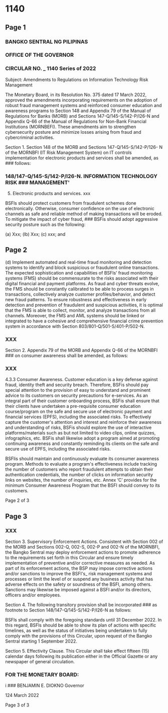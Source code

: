 # 1140

## Page 1

### BANGKO SENTRAL NG PILIPINAS

### OFFICE OF THE GOVERNOR

### CIRCULAR NO. _ 1140 Series of 2022

Subject: Amendments to Regulations on Information Technology Risk Management

The Monetary Board, in its Resolution No. 375 dated 17 March 2022, approved the amendments incorporating requirements on the adoption of robust fraud management systems and reinforced consumer education and awareness programs to Section 148 and Appendix 79 of the Manual of Regulations for Banks (MORB) and Sections 147-Q/145-S/142-P/I26-N and Appendix Q-66 of the Manual of Regulations for Non-Bank Financial Institutions (MORNBEFI). These amendments aim to strengthen cybersecurity posture and minimize losses arising from fraud and cybercriminal activities.

Section 1. Section 148 of the MORB and Sections 147-Q/145-S/142-P/126- N of the MORNBFI (IT Risk Management System) on IT controls implementation for electronic products and services shall be amended, as ### follows:

### 148/147-Q/145-S/142-P/I26-N. INFORMATION TECHNOLOGY RISK ### MANAGEMENT'

5. Electronic products and services. xxx

BSFls should protect customers from fraudulent schemes done electronically. Otherwise, consumer confidence on the use of electronic channels as safe and reliable method of making transactions will be eroded. To mitigate the impact of cyber fraud, ### BSFis should adopt aggressive security posture such as the following:

(a) Xxx; (lb) Xxx; (c) xxx; and

## Page 2

(d) Implement automated and real-time fraud monitoring and detection systems to identify and block suspicious or fraudulent online transactions. The expected sophistication and capabilities of BSFls’ fraud monitoring systems (FMS) should be commensurate to the risks associated with their digital financial and payment platforms. As fraud and cyber threats evolve, the FMS should be constantly calibrated to be able to process surges in transactions, collectively analyze customer profiles/behavior, and detect new fraud patterns. To ensure robustness and effectiveness in early detection and prevention of fraudulent and suspicious activities, it is optimal that the FMS is able to collect, monitor, and analyze transactions from all channels. Moreover, the FMS and AML systems should be linked or integrated to have a cohesive and comprehensive financial crime prevention system in accordance with Section 803/801-Q/501-S/401-P/502-N.

### XXX

Section 2. Appendix 79 of the MORB and Appendix Q-66 of the MORNBFI ### on consumer awareness shall be amended, as follows:

### XXX

4.3.3 Consumer Awareness. Customer education is a key defense against fraud, identity theft and security breach. Therefore, BSFis should pay special attention to the provision of easy to understand and prominent advice to its customers on security precautions for e-services. As an integral part of their customer onboarding process, BSFis shall ensure that their clients have undertaken a pre-requisite consumer education course/program on the safe and secure use of electronic payment and financial services (EPFS), including the associated risks. To effectively capture the customer's attention and interest and reinforce their awareness and understanding of risks, BSFis should explore the use of interactive platforms/materials such as but not limited to video clips, online quizzes, infographics, etc. BSFis shall likewise adopt a program aimed at promoting continuing awareness and constantly reminding its clients on the safe and secure use of EPFS, including the associated risks.

BSFlis should maintain and continuously evaluate its consumer awareness program. Methods to evaluate a program's effectiveness include tracking the number of customers who report fraudulent attempts to obtain their authentication credentials, the number of clicks on information security links on websites, the number of inquiries, etc. Annex ‘C’ provides for the minimum Consumer Awareness Program that the BSFI should convey to its customers.

Page 2 of 3

## Page 3

### XXX

Section 3. Supervisory Enforcement Actions. Consistent with Section 002 of the MORB and Sections 002-Q, 002-S, 002-P and 002-N of the MORNBFI, the Bangko Sentral may deploy enforcement actions to promote adherence to the requirements set forth in this Circular and ensure timely implementation of preventive and/or corrective measures as needed. As part of its enforcement actions, the BSP may impose corrective actions and/or sanctions to improve the BSFI's_ risk management systems and processes or limit the level of or suspend any business activity that has adverse effects on the safety or soundness of the BSFI, among others. Sanctions may likewise be imposed against a BSFI and/or its directors, officers and/or employees.

Section 4. The following transitory provision shall be incorporated ### as footnote to Section 148/147-Q/145-S/142-P/I26-N as follows:

BSFls shall comply with the foregoing standards until 31 December 2022. In this regard, BSFls should be able to show its plan of actions with specific timelines, as well as the status of initiatives being undertaken to fully comply with the provisions of this Circular, upon request of the Bangko Sentral starting 1 September 2022.

Section 5. Effectivity Clause. This Circular shall take effect fifteen (15) calendar days following its publication either in the Official Gazette or any newspaper of general circulation.

### FOR THE MONETARY BOARD:

i ### BENJAMIN E. DIOKNO Governor

124 March 2022

Page 3 of 3 